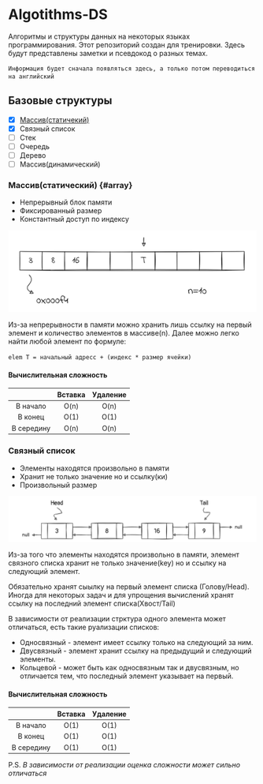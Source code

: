# Algotithms-DS

Алгоритмы и структуры данных на некоторых языках программирования. Этот репозиторий создан для тренировки. Здесь будут представлены заметки и псевдокод о разных темах.

    Информация будет сначала появляться здесь, а только потом переводиться на английский

## Базовые структуры

* [x] [Массив(статичекий)](#array)
* [x] Связный список
* [ ] Стек
* [ ] Очередь
* [ ] Дерево
* [ ] Массив(динамический)

### Массив(статический) {#array}

* Непрерывный блок памяти
* Фиксированный размер
* Константный доступ по индексу

![array image](array-static.png)

Из-за непрерывности в памяти можно хранить лишь ссылку на первый элемент и количество элементов в массиве(n). Далее можно легко найти любой элемент по формуле:

`
elem T = начальный адресс + (индекс * размер ячейки)
`

#### Вычислительная сложность

|            | Вставка | Удаление |
| :--------: | :-----: | :------: |
|  В начало  |  O(n)   |   O(n)   |
|  В конец   |  O(1)   |   O(1)   |
| В середину |  O(n)   |   O(n)   |

### Связный список

* Элементы находятся произвольно в памяти
* Хранит не только значение но и ссылку(ки)
* Произвольный размер

![linked list image](linked-list.png)

Из-за того что элементы находятся произвольно в памяти, элемент связного списка хранит не только значение(key) но и ссылку на следующий элемент.

Обязательно хранят сыылку на первый элемент списка (Голову/Head). Иногда для некоторых задач и для упрощения вычислений хранят ссылку на последний элемент списка(Хвост/Tail)

В зависимости от реализации стрктура одного элемента может отличаться, есть такие руализации списков:

* Односвязный - элемент имеет ссылку только на следующий за ним.
* Двусвязный - элемент хранит ссылку на предыдущий и следующий элементы.
* Кольцевой - может быть как односвязным так и двусвязным, но отличается тем, что последный элемент указывает на первый.

#### Вычислительная сложность

|            | Вставка | Удаление |
| :--------: | :-----: | :------: |
|  В начало  |  O(1)   |   O(1)   |
|  В конец   |  O(1)   |   O(1)   |
| В середину |  O(1)   |   O(1)   |

P.S. _В зависимости от реализации оценка сложности может сильно отличаться_
